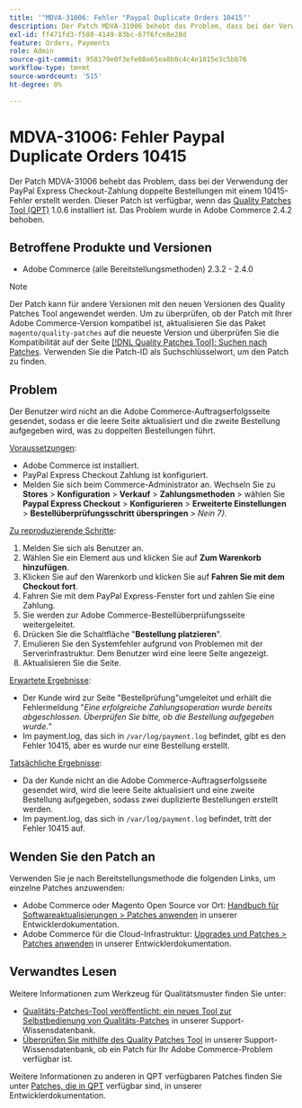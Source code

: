 ```yaml
---
title: '"MDVA-31006: Fehler "Paypal Duplicate Orders 10415"'
description: Der Patch MDVA-31006 behebt das Problem, dass bei der Verwendung der PayPal Express Checkout-Zahlung doppelte Bestellungen mit einem 10415-Fehler erstellt werden. Dieser Patch ist verfügbar, wenn das [Quality Patches Tool (QPT)](/help/announcements/adobe-commerce-announcements/magento-quality-patches-released-new-tool-to-self-serve-quality-patches.md) 1.0.6 installiert ist. Das Problem wurde in Adobe Commerce 2.4.2 behoben.
exl-id: ff471fd3-f580-4149-83bc-67f6fce8e28d
feature: Orders, Payments
role: Admin
source-git-commit: 958179e0f3efe08e65ea8b0c4c4e1015e3c5bb76
workflow-type: tm+mt
source-wordcount: '515'
ht-degree: 0%

---
```


# MDVA-31006: Fehler Paypal Duplicate Orders 10415

Der Patch MDVA-31006 behebt das Problem, dass bei der Verwendung der PayPal Express Checkout-Zahlung doppelte Bestellungen mit einem 10415-Fehler erstellt werden. Dieser Patch ist verfügbar, wenn das [Quality Patches Tool (QPT)](/help/announcements/adobe-commerce-announcements/magento-quality-patches-released-new-tool-to-self-serve-quality-patches.md) 1.0.6 installiert ist. Das Problem wurde in Adobe Commerce 2.4.2 behoben.

## Betroffene Produkte und Versionen

* Adobe Commerce (alle Bereitstellungsmethoden) 2.3.2 - 2.4.0

>[!NOTE]
>
>Der Patch kann für andere Versionen mit den neuen Versionen des Quality Patches Tool angewendet werden. Um zu überprüfen, ob der Patch mit Ihrer Adobe Commerce-Version kompatibel ist, aktualisieren Sie das Paket `magento/quality-patches` auf die neueste Version und überprüfen Sie die Kompatibilität auf der Seite [[!DNL Quality Patches Tool]: Suchen nach Patches](https://devdocs.magento.com/quality-patches/tool.html#patch-grid). Verwenden Sie die Patch-ID als Suchschlüsselwort, um den Patch zu finden.

## Problem

Der Benutzer wird nicht an die Adobe Commerce-Auftragserfolgsseite gesendet, sodass er die leere Seite aktualisiert und die zweite Bestellung aufgegeben wird, was zu doppelten Bestellungen führt.

<u>Voraussetzungen</u>:

* Adobe Commerce ist installiert.
* PayPal Express Checkout Zahlung ist konfiguriert.
* Melden Sie sich beim Commerce-Administrator an. Wechseln Sie zu **Stores** > **Konfiguration** > **Verkauf** > **Zahlungsmethoden** > wählen Sie **Paypal Express Checkout** > **Konfigurieren** > **Erweiterte Einstellungen** > **Bestellüberprüfungsschritt überspringen** > *Nein 7}.*

<u>Zu reproduzierende Schritte</u>:

1. Melden Sie sich als Benutzer an.
1. Wählen Sie ein Element aus und klicken Sie auf **Zum Warenkorb hinzufügen**.
1. Klicken Sie auf den Warenkorb und klicken Sie auf **Fahren Sie mit dem Checkout fort**.
1. Fahren Sie mit dem PayPal Express-Fenster fort und zahlen Sie eine Zahlung.
1. Sie werden zur Adobe Commerce-Bestellüberprüfungsseite weitergeleitet.
1. Drücken Sie die Schaltfläche &quot;**Bestellung platzieren**&quot;.
1. Emulieren Sie den Systemfehler aufgrund von Problemen mit der Serverinfrastruktur. Dem Benutzer wird eine leere Seite angezeigt.
1. Aktualisieren Sie die Seite.

<u>Erwartete Ergebnisse</u>:

* Der Kunde wird zur Seite &quot;Bestellprüfung&quot;umgeleitet und erhält die Fehlermeldung &quot;*Eine erfolgreiche Zahlungsoperation wurde bereits abgeschlossen. Überprüfen Sie bitte, ob die Bestellung aufgegeben wurde.*&quot;
* Im payment.log, das sich in `/var/log/payment.log` befindet, gibt es den Fehler 10415, aber es wurde nur eine Bestellung erstellt.

<u>Tatsächliche Ergebnisse</u>:

* Da der Kunde nicht an die Adobe Commerce-Auftragserfolgsseite gesendet wird, wird die leere Seite aktualisiert und eine zweite Bestellung aufgegeben, sodass zwei duplizierte Bestellungen erstellt werden.
* Im payment.log, das sich in `/var/log/payment.log` befindet, tritt der Fehler 10415 auf.

## Wenden Sie den Patch an

Verwenden Sie je nach Bereitstellungsmethode die folgenden Links, um einzelne Patches anzuwenden:

* Adobe Commerce oder Magento Open Source vor Ort: [Handbuch für Softwareaktualisierungen > Patches anwenden](https://devdocs.magento.com/guides/v2.4/comp-mgr/patching/mqp.html) in unserer Entwicklerdokumentation.
* Adobe Commerce für die Cloud-Infrastruktur: [Upgrades und Patches > Patches anwenden](https://devdocs.magento.com/cloud/project/project-patch.html) in unserer Entwicklerdokumentation.

## Verwandtes Lesen

Weitere Informationen zum Werkzeug für Qualitätsmuster finden Sie unter:

* [Qualitäts-Patches-Tool veröffentlicht: ein neues Tool zur Selbstbedienung von Qualitäts-Patches](/help/announcements/adobe-commerce-announcements/magento-quality-patches-released-new-tool-to-self-serve-quality-patches.md) in unserer Support-Wissensdatenbank.
* [Überprüfen Sie mithilfe des Quality Patches Tool](/help/support-tools/patches-available-in-qpt-tool/check-patch-for-magento-issue-with-magento-quality-patches.md) in unserer Support-Wissensdatenbank, ob ein Patch für Ihr Adobe Commerce-Problem verfügbar ist.

Weitere Informationen zu anderen in QPT verfügbaren Patches finden Sie unter [Patches, die in QPT](https://devdocs.magento.com/quality-patches/tool.html#patch-grid) verfügbar sind, in unserer Entwicklerdokumentation.
